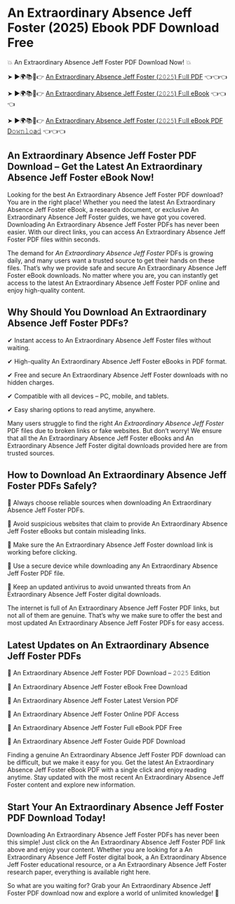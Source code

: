 # An Extraordinary Absence Jeff Foster (2025) Ebook PDF Download Free

💥 An Extraordinary Absence Jeff Foster PDF Download Now! 💥

➤ ►🌍📚📱👉 [An Extraordinary Absence Jeff Foster (𝟸𝟶𝟸𝟻) F𝚞ll PDF](https://getpdf.xyz/an-extraordinary-absence-jeff-foster) 👈👈👈


➤ ►🌍📚📱👉 [An Extraordinary Absence Jeff Foster (𝟸𝟶𝟸𝟻) F𝚞ll eBook](https://getpdf.xyz/an-extraordinary-absence-jeff-foster) 👈👈👈


➤ ►🌍📚📱👉 [An Extraordinary Absence Jeff Foster (𝟸𝟶𝟸𝟻) F𝚞ll eBook PDF D𝚘𝚠𝚗𝚕𝚘a𝚍](https://getpdf.xyz/an-extraordinary-absence-jeff-foster) 👈👈👈


## An Extraordinary Absence Jeff Foster PDF Download – Get the Latest An Extraordinary Absence Jeff Foster eBook Now!

Looking for the best An Extraordinary Absence Jeff Foster PDF download? You are in the right place! Whether you need the latest An Extraordinary Absence Jeff Foster eBook, a research document, or exclusive An Extraordinary Absence Jeff Foster guides, we have got you covered. Downloading An Extraordinary Absence Jeff Foster PDFs has never been easier. With our direct links, you can access An Extraordinary Absence Jeff Foster PDF files within seconds.

The demand for *An Extraordinary Absence Jeff Foster* PDFs is growing daily, and many users want a trusted source to get their hands on these files. That’s why we provide safe and secure An Extraordinary Absence Jeff Foster eBook downloads. No matter where you are, you can instantly get access to the latest An Extraordinary Absence Jeff Foster PDF online and enjoy high-quality content.

## Why Should You Download An Extraordinary Absence Jeff Foster PDFs?

✔ Instant access to An Extraordinary Absence Jeff Foster files without waiting.

✔ High-quality An Extraordinary Absence Jeff Foster eBooks in PDF format.

✔ Free and secure An Extraordinary Absence Jeff Foster downloads with no hidden charges.

✔ Compatible with all devices – PC, mobile, and tablets.

✔ Easy sharing options to read anytime, anywhere.

Many users struggle to find the right *An Extraordinary Absence Jeff Foster* PDF files due to broken links or fake websites. But don’t worry! We ensure that all the An Extraordinary Absence Jeff Foster eBooks and An Extraordinary Absence Jeff Foster digital downloads provided here are from trusted sources.

## How to Download An Extraordinary Absence Jeff Foster PDFs Safely?

📌 Always choose reliable sources when downloading An Extraordinary Absence Jeff Foster PDFs.

📌 Avoid suspicious websites that claim to provide An Extraordinary Absence Jeff Foster eBooks but contain misleading links.

📌 Make sure the An Extraordinary Absence Jeff Foster download link is working before clicking.

📌 Use a secure device while downloading any An Extraordinary Absence Jeff Foster PDF file.

📌 Keep an updated antivirus to avoid unwanted threats from An Extraordinary Absence Jeff Foster digital downloads.

The internet is full of An Extraordinary Absence Jeff Foster PDF links, but not all of them are genuine. That’s why we make sure to offer the best and most updated An Extraordinary Absence Jeff Foster PDFs for easy access.

## Latest Updates on An Extraordinary Absence Jeff Foster PDFs

🔹 An Extraordinary Absence Jeff Foster PDF Download – 𝟸𝟶𝟸𝟻 Edition

🔹 An Extraordinary Absence Jeff Foster eBook Free Download

🔹 An Extraordinary Absence Jeff Foster Latest Version PDF

🔹 An Extraordinary Absence Jeff Foster Online PDF Access

🔹 An Extraordinary Absence Jeff Foster Full eBook PDF Free

🔹 An Extraordinary Absence Jeff Foster Guide PDF Download

Finding a genuine An Extraordinary Absence Jeff Foster PDF download can be difficult, but we make it easy for you. Get the latest An Extraordinary Absence Jeff Foster eBook PDF with a single click and enjoy reading anytime. Stay updated with the most recent An Extraordinary Absence Jeff Foster content and explore new information.

## Start Your An Extraordinary Absence Jeff Foster PDF Download Today!

Downloading An Extraordinary Absence Jeff Foster PDFs has never been this simple! Just click on the An Extraordinary Absence Jeff Foster PDF link above and enjoy your content. Whether you are looking for a An Extraordinary Absence Jeff Foster digital book, a An Extraordinary Absence Jeff Foster educational resource, or a An Extraordinary Absence Jeff Foster research paper, everything is available right here.

So what are you waiting for? Grab your An Extraordinary Absence Jeff Foster PDF download now and explore a world of unlimited knowledge! 🚀